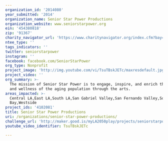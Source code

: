 ```yaml
---
organization_id: '2014080'
year_submitted: '2014'
organization_name: Senior Star Power Productions
organization_website: www.seniorstarpower.org
ein: '454380818'
zip: '91367'
charity_navigator_url: 'https://www.charitynavigator.org/index.cfm?bay=search.profile&ein=454380818'
ntee_type: ''
tags_indicators: ''
twitter: seniorstarpower
instagram: ''
facebook: facebook.com/SeniorStarPower
org_type: Nonprofit
project_image: 'http://img.youtube.com/vi/TsuTBskJETc/maxresdefault.jpg'
project_video: ''
org_summary: >-
  The mission of Senior Star Power is to engage, inspire, and enrich the health
  and wellness of the aging population through the arts.
areas_impacted: >-
  Central LA,East LA,South LA,San Gabriel Valley,San Fernando Valley,South
  Bay,Westside
project_ids: '4102081'
title: Senior Star Power Productions
uri: /organizations/senior-star-power-productions/
challenge_url: 'http://maker.good.is/myLA2050play/projects/seniorstarpower.html'
youtube_video_identifier: TsuTBskJETc

---
```

